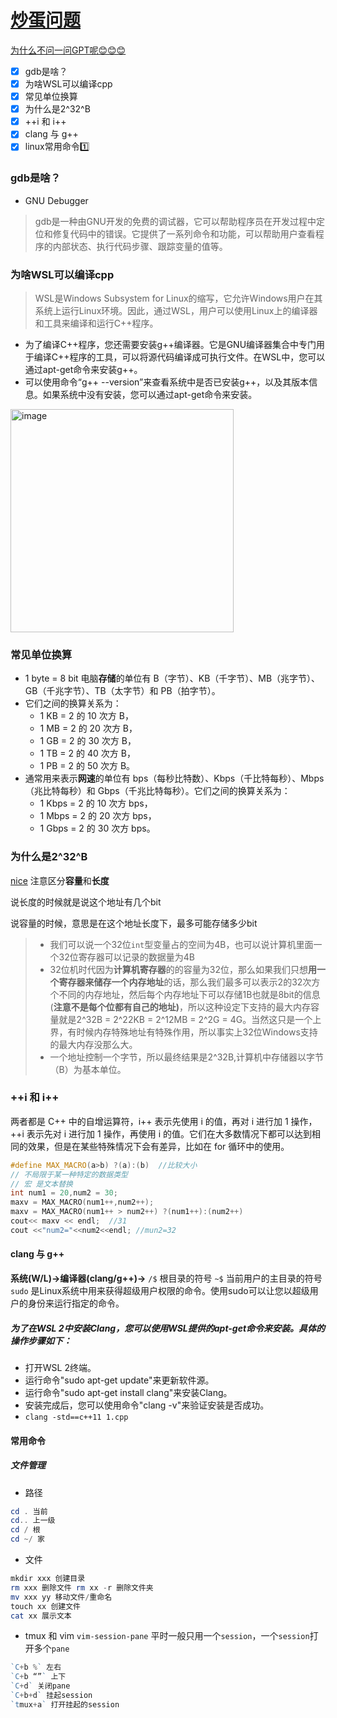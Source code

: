# [炒蛋问题](https://github.com/dululu/Blogs/issues/16)

[为什么不问一问GPT呢😊😊😊](https://poe.com/ChatGPT)
- [x] gdb是啥？
- [x] 为啥WSL可以编译cpp
- [x] 常见单位换算
- [x] 为什么是2^32^B
- [x] ++i 和 i++
- [x] clang 与 g++
- [x] linux常用命令1️⃣

### gdb是啥？
- GNU Debugger
> gdb是一种由GNU开发的免费的调试器，它可以帮助程序员在开发过程中定位和修复代码中的错误。它提供了一系列命令和功能，可以帮助用户查看程序的内部状态、执行代码步骤、跟踪变量的值等。

### 为啥WSL可以编译cpp
>WSL是Windows Subsystem for Linux的缩写，它允许Windows用户在其系统上运行Linux环境。因此，通过WSL，用户可以使用Linux上的编译器和工具来编译和运行C++程序。
- 为了编译C++程序，您还需要安装g++编译器。它是GNU编译器集合中专门用于编译C++程序的工具，可以将源代码编译成可执行文件。在WSL中，您可以通过apt-get命令来安装g++。
- 可以使用命令“g++ --version”来查看系统中是否已安装g++，以及其版本信息。如果系统中没有安装，您可以通过apt-get命令来安装。
<img width="357" alt="image" src="https://github.com/dululu/notes/assets/64392262/db79ccb8-5c41-478b-b015-d3116528821a">

### 常见单位换算
- 1 byte = 8 bit
电脑**存储**的单位有 B（字节）、KB（千字节）、MB（兆字节）、GB（千兆字节）、TB（太字节）和 PB（拍字节）。
- 它们之间的换算关系为：
  - 1 KB = 2 的 10 次方 B，
  - 1 MB = 2 的 20 次方 B，
  - 1 GB = 2 的 30 次方 B，
  - 1 TB = 2 的 40 次方 B，
  - 1 PB = 2 的 50 次方 B。
- 通常用来表示**网速**的单位有 bps（每秒比特数）、Kbps（千比特每秒）、Mbps（兆比特每秒）和 Gbps（千兆比特每秒）。它们之间的换算关系为：
  - 1 Kbps = 2 的 10 次方 bps，
  - 1 Mbps = 2 的 20 次方 bps，
  - 1 Gbps = 2 的 30 次方 bps。
 
### 为什么是2^32^B
[nice](https://www.zhihu.com/question/423135323)
注意区分**容量**和**长度**

说长度的时候就是说这个地址有几个bit

说容量的时候，意思是在这个地址长度下，最多可能存储多少bit
>- 我们可以说一个32位`int`型变量占的空间为4B，也可以说计算机里面一个32位寄存器可以记录的数据量为4B
>- 32位机时代因为**计算机寄存器**的的容量为32位，那么如果我们只想**用一个寄存器来储存一个内存地址**的话，那么我们最多可以表示2的32次方个不同的内存地址，然后每个内存地址下可以存储1B也就是8bit的信息(**注意不是每个位都有自己的地址)**，所以这种设定下支持的最大内存容量就是2^32B = 2^22KB = 2^12MB = 2^2G = 4G。当然这只是一个上界，有时候内存特殊地址有特殊作用，所以事实上32位Windows支持的最大内存没那么大。
>- 一个地址控制一个字节，所以最终结果是2^32B,计算机中存储器以字节（B）为基本单位。

### ++i 和 i++
两者都是 C++ 中的自增运算符，i++ 表示先使用 i 的值，再对 i 进行加 1 操作，++i 表示先对 i 进行加 1 操作，再使用 i 的值。它们在大多数情况下都可以达到相同的效果，但是在某些特殊情况下会有差异，比如在 for 循环中的使用。
```cpp
#define MAX_MACRO(a>b) ?(a):(b)  //比较大小
// 不局限于某一种特定的数据类型
// 宏 是文本替换
int num1 = 20,num2 = 30;
maxv = MAX_MACRO(num1++,num2++);
maxv = MAX_MACRO(num1++ > num2++) ?(num1++):(num2++) 
cout<< maxv << endl;  //31
cout <<"num2="<<num2<<endl; //mun2=32
```
#### clang 与 g++
**系统(W/L)->编译器(clang/g++)->**
`/$` 根目录的符号
`~$` 当前用户的主目录的符号   
`sudo` 是Linux系统中用来获得超级用户权限的命令。使用sudo可以让您以超级用户的身份来运行指定的命令。
##### 为了在WSL 2中安装Clang，您可以使用WSL提供的apt-get命令来安装。具体的操作步骤如下：

  - 打开WSL 2终端。
  - 运行命令"sudo apt-get update"来更新软件源。
  - 运行命令"sudo apt-get install clang"来安装Clang。
  - 安装完成后，您可以使用命令"clang -v"来验证安装是否成功。
  - `clang -std==c++11 1.cpp`
#### 常用命令
##### 文件管理
- 路径
```powershell
cd . 当前
cd.. 上一级
cd / 根
cd ~/ 家
```
- 文件
```powershell
mkdir xxx 创建目录
rm xxx 删除文件 rm xx -r 删除文件夹
mv xxx yy 移动文件/重命名
touch xx 创建文件
cat xx 展示文本
```
- tmux 和 vim
`vim-session-pane` 平时一般只用一个`session`，一个`session`打开多个`pane`
```powershell
`C+b %` 左右
`C+b “”` 上下
`C+d` 关闭pane
`C+b+d` 挂起session
`tmux+a` 打开挂起的session
```